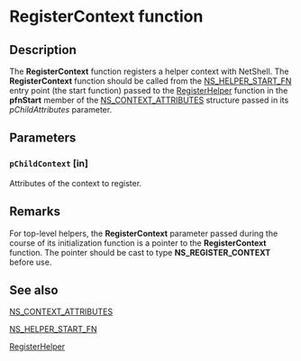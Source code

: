# RegisterContext function

## Description

The
**RegisterContext** function registers a helper context with NetShell. The
**RegisterContext** function should be called from the
[NS_HELPER_START_FN](https://learn.microsoft.com/previous-versions/windows/desktop/api/netsh/nc-netsh-ns_helper_start_fn) entry point (the start function) passed to the
[RegisterHelper](https://learn.microsoft.com/previous-versions/windows/desktop/api/netsh/nf-netsh-registerhelper) function in the **pfnStart** member of the
[NS_CONTEXT_ATTRIBUTES](https://learn.microsoft.com/windows/desktop/api/netsh/ns-netsh-ns_context_attributes) structure passed in its *pChildAttributes* parameter.

## Parameters

### `pChildContext` [in]

Attributes of the context to register.

## Remarks

For top-level helpers, the
**RegisterContext** parameter passed during the course of its initialization function is a pointer to the
**RegisterContext** function. The pointer should be cast to type **NS_REGISTER_CONTEXT** before use.

## See also

[NS_CONTEXT_ATTRIBUTES](https://learn.microsoft.com/windows/desktop/api/netsh/ns-netsh-ns_context_attributes)

[NS_HELPER_START_FN](https://learn.microsoft.com/previous-versions/windows/desktop/api/netsh/nc-netsh-ns_helper_start_fn)

[RegisterHelper](https://learn.microsoft.com/previous-versions/windows/desktop/api/netsh/nf-netsh-registerhelper)